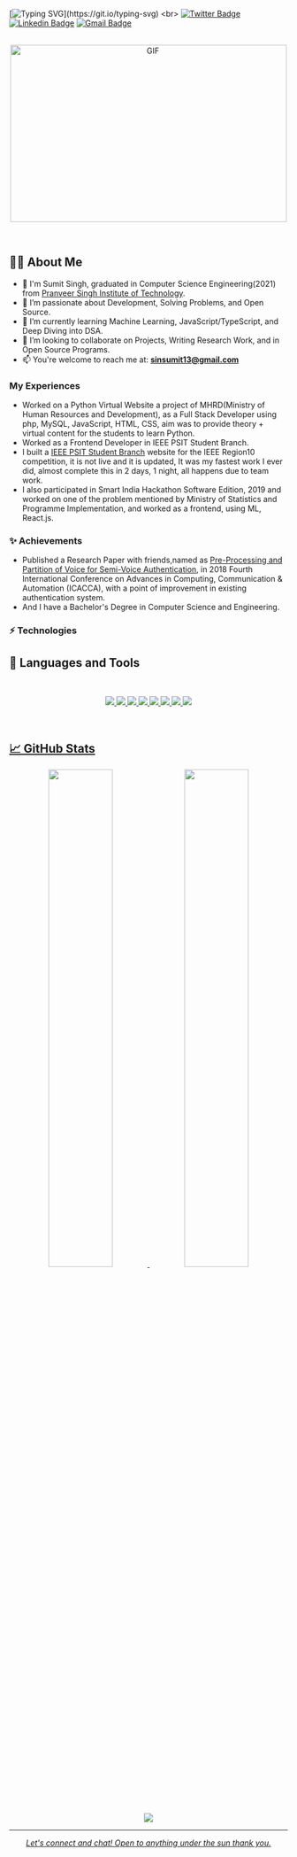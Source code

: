 <!-- Typing SVG -->
[![Typing SVG](https://readme-typing-svg.herokuapp.com?size=24&width=600&lines=Welcome+To+Sumit+Singh's+Github+Profile..)](https://git.io/typing-svg)
<br>
  [![Twitter Badge](https://img.shields.io/badge/-SinghSumit7388-blue?style=flat-square&logo=Twitter&logoColor=white&link=https://twitter.com/SinghSumit7388)](https://twitter.com/SinghSumit7388)
  [![Linkedin Badge](https://img.shields.io/badge/-SumitSingh-darkblue?style=flat-square&logo=Linkedin&logoColor=white&link=https://www.linkedin.com/in/sumit-singh-1252b0186/)](https://www.linkedin.com/in/sumit-singh-1252b0186/)
  [![Gmail Badge](https://img.shields.io/badge/-sinsumit13@gmail.com-c14438?style=flat-square&logo=Gmail&logoColor=white&link=mailto:sinsumit13@gmail@gmail.com)](mailto:sinsumit13@gmail@gmail.com)
  <br>
  <br> 
 <p align="center">
<img align="center" alt="GIF" src="https://github.com/abhisheknaiidu/abhisheknaiidu/blob/master/code.gif?raw=true" width="500" height="320" />
</p> <br>

## 🙋‍♂️ About Me

- 👋 I'm Sumit Singh, graduated in Computer Science Engineering(2021) from [Pranveer Singh Institute of Technology](https://psit.ac.in/).
- 👀 I’m passionate about Development, Solving Problems, and Open Source. 
- 🌱 I’m currently learning Machine Learning, JavaScript/TypeScript, and Deep Diving into DSA.
- 💞️ I’m looking to collaborate on Projects, Writing Research Work, and in Open Source Programs.
- 📫 You're welcome to reach me  at: **sinsumit13@gmail.com**

### My Experiences

- Worked on a Python Virtual Website a project of MHRD(Ministry of Human Resources and Development), as a Full Stack Developer using php, MySQL, JavaScript, HTML, CSS, aim was to provide theory + virtual content for the students to learn Python.
- Worked as a Frontend Developer in IEEE PSIT Student Branch.
- I built a [IEEE PSIT Student Branch](http://fgethell.xyz/zeus/ieee/) website for the IEEE Region10 competition, it is not live and it is updated, It was my fastest work I ever did, almost complete this in 2 days, 1 night, all happens due to team work.
- I also participated in Smart India Hackathon Software Edition, 2019 and worked on one of the problem mentioned by Ministry of Statistics and Programme Implementation, and worked as a frontend, using ML, React.js.
  <br>
### ✨ Achievements

- Published a Research Paper with friends,named as [Pre-Processing and Partition of Voice for Semi-Voice Authentication](https://ieeexplore.ieee.org/document/8776849), in 2018 Fourth International Conference on Advances in Computing, Communication & Automation (ICACCA), with a point of improvement in existing authentication system.
- And I have a Bachelor's Degree in Computer Science and Engineering.
  <br>
### ⚡ Technologies

## 🚀 Languages and Tools
<br/>

<p align="center">
    <a href = "https://www.markdownguide.org/basic-syntax/"><img src ="https://img.shields.io/badge/C%2B%2B-00599C?style=for-the-badge&logo=c%2B%2B&logoColor=white">
    <a href = "https://www.markdownguide.org/basic-syntax/"><img src ="https://img.shields.io/badge/Java-ED8B00?style=for-the-badge&logo=java&logoColor=white">
    <a href = "https://www.markdownguide.org/basic-syntax/"><img src ="https://img.shields.io/badge/Python-3776AB?style=for-the-badge&logo=python&logoColor=white">
    <a href = "https://www.markdownguide.org/basic-syntax/"><img src ="https://img.shields.io/badge/HTML5-E34F26?style=for-the-badge&logo=html5&logoColor=white">
    <a href = "https://www.markdownguide.org/basic-syntax/"><img src ="https://img.shields.io/badge/CSS3-1572B6?style=for-the-badge&logo=css3&logoColor=white">
    <a href = "https://www.markdownguide.org/basic-syntax/"><img src ="https://img.shields.io/badge/MySQL-00000F?style=for-the-badge&logo=mysql&logoColor=white">
    <a href = "https://www.markdownguide.org/basic-syntax/"><img src ="https://img.shields.io/badge/Git-F05032?style=for-the-badge&logo=git&logoColor=white">
    <a href = "https://www.markdownguide.org/basic-syntax/"><img src ="https://img.shields.io/badge/Markdown-000000?style=for-the-badge&logo=markdown&logoColor=white">
</p>

<br/>
     

## 📈 GitHub Stats <br>
<p align="center">
	
  <img width="48%" src="https://github-readme-stats.vercel.app/api?username=Sin-Sumit&show_icons=true&theme=vue-dark" />
  <img width="48%" src="https://github-readme-streak-stats.herokuapp.com/?user=Sin-Sumit&theme=vue-dark" />
</p>
<div align="center">
<img src="https://activity-graph.herokuapp.com/graph?username=Sin-Sumit&bg_color=FFFFFF&color=000000&line=000000&point=00FF00"></div>

***
<p align="center">
  <i>Let's connect and chat! Open to anything under the sun thank you.</i>
<!---
Sin-Sumit/Sin-Sumit is a ✨ special ✨ repository because its `README.md` (this file) appears on your GitHub profile.
You can click the Preview link to take a look at your changes.
--->
